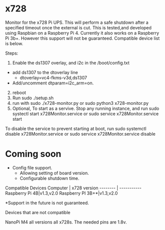 # x728
Monitor for the x728 Pi UPS.
This will perform a safe shutdown after a specified timeout once the external is cut.
This is tested,and developed using Raspbian on a Raspberry Pi 4.
Currently it also works on a Raspberry Pi 3b+.  However this support will not be guaranteed.
Compatible device list is below.

Steps:
1.  Enable the ds1307 overlay, and i2c in the /boot/config.txt
  * add ds1307 to the dtoverlay line
    * dtoverlay=vc4-fkms-v3d,ds1307
  * Add/uncomment dtparam=i2c_arm=on.
2. reboot
3. Run sudo ./setup.sh
4. run with sudo ./x728-monitor.py or sudo python3 x728-monitor.py
5. Optional,  To start as a servive.  Stop any running instance, and run
  sudo systectl start x728Monitor.service
  or
  sudo service x728Monitor.service start

To disable the service to prevent starting at boot, run
  sudo systemctl disable x728Monitor.service
  or
  sudo service x728Monitor.service disable


# Coming soon
* Config file support.
  * Allowing setting of board version.
  * Configurable shutdown time.


Compatible Devices
Computer | x728 version
-------- | -----------
Raspberry Pi 4B|v1.3,v2.0
Raspberry PI 3B+*|v1.3,v2.0

*Support in the future is not guaranteed.

Devices that are not compatible

NanoPi M4 all versions all x728s.  The needed pins are 1.8v.
